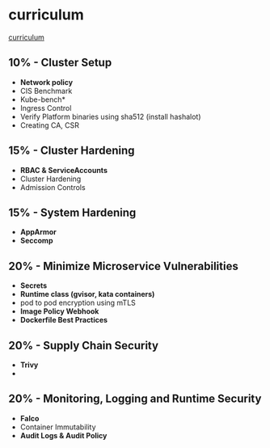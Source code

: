 # curriculum

[curriculum](https://github.com/cncf/curriculum/blob/master/CKS_Curriculum_%20v1.25.pdf)

## 10% - Cluster Setup
- **Network policy**
- CIS Benchmark
- Kube-bench*
- Ingress Control
- Verify Platform binaries using sha512 (install hashalot)
- Creating CA, CSR

## 15% - Cluster Hardening
- **RBAC & ServiceAccounts**
- Cluster Hardening
- Admission Controls

## 15% - System Hardening
- **AppArmor**
- **Seccomp**

## 20% - Minimize Microservice Vulnerabilities
- **Secrets**
- **Runtime class (gvisor, kata containers)**
- pod to pod encryption using mTLS
- **Image Policy Webhook**
- **Dockerfile Best Practices**

## 20% - Supply Chain Security
- **Trivy**
- 

## 20% - Monitoring, Logging and Runtime Security
- **Falco**
- Container Immutability
- **Audit Logs & Audit Policy**
